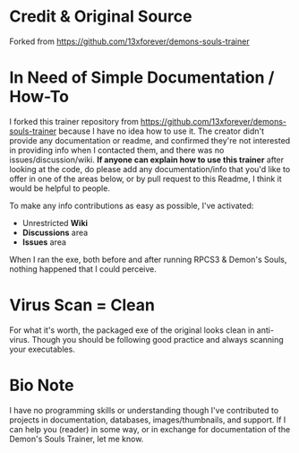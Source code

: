 # Credit & Original Source

Forked from https://github.com/13xforever/demons-souls-trainer

# In Need of Simple Documentation / How-To
I forked this trainer repository from https://github.com/13xforever/demons-souls-trainer because I have no idea how to use it.  The creator didn't provide any documentation or readme, and confirmed they're not interested in providing info when I contacted them, and there was no issues/discussion/wiki.  **If anyone can explain how to use this trainer** after looking at the code, do please add any documentation/info that you'd like to offer in one of the areas below, or by pull request to this Readme, I think it would be helpful to people.

To make any info contributions as easy as possible, I've activated:
- Unrestricted **Wiki**
- **Discussions** area
- **Issues** area

When I ran the exe, both before and after running RPCS3 & Demon's Souls, nothing happened that I could perceive.

# Virus Scan = Clean

For what it's worth, the packaged exe of the original looks clean in anti-virus.  Though you should be following good practice and always scanning your executables.

# Bio Note
I have no programming skills or understanding though I've contributed to projects in documentation, databases, images/thumbnails, and support.  If I can help you (reader) in some way, or in exchange for documentation of the Demon's Souls Trainer, let me know.
